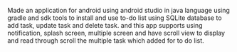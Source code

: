 Made an application for android using android studio in java language using gradle and sdk tools to install and use to-do list using SQLite database to add task, update task and delete task. and this app supports using notification, splash screen, multiple screen and have scroll view to display and read through scroll the multiple task which added for to do list.
